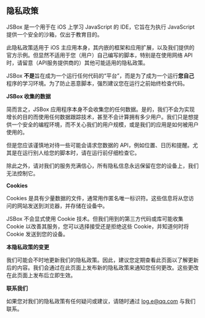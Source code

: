 ## 隐私政策

JSBox 是一个用于在 iOS 上学习 JavaScript 的 IDE，它旨在为执行 JavaScript 提供一个安全的沙箱，仅出于教育目的。

此隐私政策适用于 iOS 主应用本身，其内嵌的框架和应用扩展，以及我们提供的官方示例。但显然不适用于您（用户）自己编写的脚本，特别是在使用网络 API 时，请留意（API服务提供商的）其他可能适用的隐私政策。

JSBox **不是**旨在成为一个运行任何代码的“平台”，而是为了成为一个运行**您自己**程序的学习环境。为了防止恶意脚本，强烈建议您在运行之前始终检查代码。

**JSBox 收集的数据**

简而言之，JSBox 应用程序本身不会收集您的任何数据。是的，我们不会为实现增长的目的而使用任何数据跟踪技术，甚至不会计算拥有多少用户。我们只是想提供一个安全的编程环境，而不关心我们的用户规模，或是我们的应用是如何被用户使用的。

但是您应该谨慎地对待一些可能会请求您数据的 API，例如位置、日历和提醒。尤其是在运行别人给您的脚本时，请在运行前仔细检查它。

除此之外，请对我们的服务充满信心，所有隐私信息永远保留在您的设备上，我们无法控制它。

**Cookies**

Cookies 是具有少量数据的文件，通常用作匿名唯一标识符。这些信息将从您访问的网站发送到浏览器，并存储在设备中。

JSBox 不会显式使用 Cookie 技术。但我们用到的第三方代码或库可能收集 Cookie 以改善其服务，您可以选择接受还是拒绝这些 Cookie，并知道何时将 Cookie 发送到您的设备。

**本隐私政策的变更**

我们可能会不时地更新我们的隐私政策。因此，建议您定期查看此页面以了解更新后的内容。我们会通过在此页面上发布新的隐私政策来通知您任何更改。这些更改在此页面上发布后立即生效。

**联系我们**

如果您对我们的隐私政策有任何疑问或建议，请随时通过 log.e@qq.com 与我们联系。